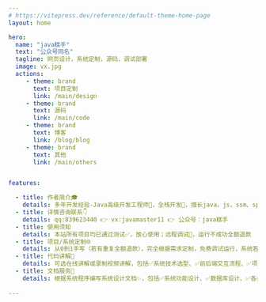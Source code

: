 ```yaml
---
# https://vitepress.dev/reference/default-theme-home-page
layout: home

hero:
  name: "java糕手"
  text: "公众号同名"
  tagline: 网页设计，系统定制，源码，调试部署
  image: vx.jpg
  actions:
     - theme: brand
       text: 项目定制
       link: /main/design
     - theme: brand
       text: 源码
       link: /main/code
     - theme: brand
       text: 博客
       link: /blog/blog
     - theme: brand
       text: 其他
       link: /main/others


features:

  - title: 作者简介🎓
    details: 多年开发经验-Java高级开发工程师🤺，全栈开发💯，擅长java，js，ssm、springboot、servlet-jsp、mysql、vue、redis等技术
  - title: 详情咨询联系👇
    details: qq:839623440 👉 vx:javamaster11 👉 公众号：java糕手
  - title: 使用须知 
    details: 本站所有项目均已通过测试✅，放心使用；远程调试🔧，运行不成功全额退款
  - title: 项目/系统定制🌐
    details: 从0到1手写（若有重复全额退款），完全根据需求定制，免费调试运行，系统若有bug永久免费修复
  - title: 代码讲解📗
    details: 可选在线讲解或录制视频讲解，包括✅系统技术选型、✅前后端交互流程、✅项目结构分析、✅功能详细实现逻辑、✅数据库设计，🚀讲解同时录屏并记录讲解文档
  - title: 文档服务📝
    details: 根据系统程序编写系统设计文档✨，包括✅系统功能设计、✅数据库设计、✅各类作图（ER图、流程图、结构图、功能模块图等）、✅系统测试等相关内容
  
---
```

